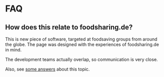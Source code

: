<!-- 
SPDX-FileCopyrightText: 2016 Nick Sellen <hello@nicksellen.co.uk> 
SPDX-FileCopyrightText: 2016 Karrot

SPDX-License-Identifier: MIT

Karrot
-->


# FAQ

## How does this relate to foodsharing.de?

This is new piece of software, targeted at foodsaving groups from around the globe.
The page was designed with the experiences of foodsharing.de in mind.

The development teams actually overlap, so communication is very close. 

Also, see [some answers](https://blog.foodsaving.world/2017/08/13/some-answers.html) about this topic.
